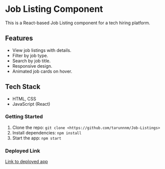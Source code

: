 # Job Listing Component

This is a React-based Job Listing component for a tech hiring platform.

## Features
- View job listings with details.
- Filter by job type.
- Search by job title.
- Responsive design.
- Animated job cards on hover.
  
## Tech Stack
- HTML, CSS
- JavaScript (React)

### Getting Started
1. Clone the repo: `git clone <https://github.com/tarunnnm/Job-Listings>`
2. Install dependencies: `npm install`
3. Start the app: `npm start`

### Deployed Link
[Link to deployed app](<https://dailyjobsearch.netlify.app/>)
